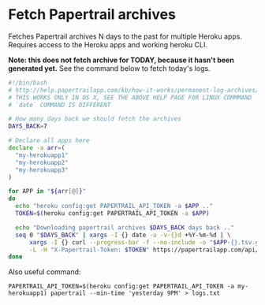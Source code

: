 # Fetch Papertrail archives

Fetches Papertrail archives N days to the past for multiple Heroku apps. Requires access to the Heroku apps and working heroku CLI.

**Note: this does not fetch archive for TODAY, because it hasn't been generated yet.** See the command below to fetch today's logs.

```bash
#!/bin/bash
# http://help.papertrailapp.com/kb/how-it-works/permanent-log-archives/#downloading-multiple-archives
# THIS WORKS ONLY IN OS X, SEE THE ABOVE HELP PAGE FOR LINUX COMMMAND
# `date` COMMAND IS DIFFERENT

# How many days back we should fetch the archives
DAYS_BACK=7

# Declare all apps here
declare -a arr=(
  "my-herokuapp1"
  "my-herokuapp2"
  "my-herokuapp3"
)

for APP in "${arr[@]}"
do
  echo "heroku config:get PAPERTRAIL_API_TOKEN -a $APP .."
  TOKEN=$(heroku config:get PAPERTRAIL_API_TOKEN -a $APP)

  echo "Downloading papertrail archives $DAYS_BACK days back .."
  seq 0 "$DAYS_BACK" | xargs -I {} date -u -v-{}d +%Y-%m-%d | \
      xargs -I {} curl --progress-bar -f --no-include -o "$APP-{}.tsv.gz" \
      -L -H "X-Papertrail-Token: $TOKEN" https://papertrailapp.com/api/v1/archives/{}/download
done
```

Also useful command:

```
PAPERTRAIL_API_TOKEN=$(heroku config:get PAPERTRAIL_API_TOKEN -a my-herokuapp1) papertrail --min-time 'yesterday 9PM' > logs.txt
```
